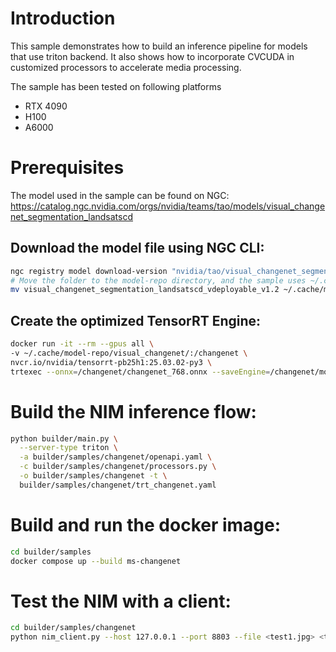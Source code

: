 # Introduction

This sample demonstrates how to build an inference pipeline for models that use triton backend. It also shows how to incorporate CVCUDA in customized processors to accelerate media processing.

The sample has been tested on following platforms
- RTX 4090
- H100
- A6000

# Prerequisites

The model used in the sample can be found on NGC: https://catalog.ngc.nvidia.com/orgs/nvidia/teams/tao/models/visual_changenet_segmentation_landsatscd

## Download the model file using NGC CLI:

```bash
ngc registry model download-version "nvidia/tao/visual_changenet_segmentation_landsatscd:deployable_v1.2"
# Move the folder to the model-repo directory, and the sample uses ~/.cache/model-repo by default
mv visual_changenet_segmentation_landsatscd_vdeployable_v1.2 ~/.cache/model-repo/visual_changenet
```

## Create the optimized TensorRT Engine:

```bash
docker run -it --rm --gpus all \
-v ~/.cache/model-repo/visual_changenet/:/changenet \
nvcr.io/nvidia/tensorrt-pb25h1:25.03.02-py3 \
trtexec --onnx=/changenet/changenet_768.onnx --saveEngine=/changenet/model.plan --fp16
```

# Build the NIM inference flow:

```bash
python builder/main.py \
  --server-type triton \
  -a builder/samples/changenet/openapi.yaml \
  -c builder/samples/changenet/processors.py \
  -o builder/samples/changenet -t \
  builder/samples/changenet/trt_changenet.yaml
```

# Build and run the docker image:

```bash
cd builder/samples
docker compose up --build ms-changenet
```

# Test the NIM with a client:

```bash
cd builder/samples/changenet
python nim_client.py --host 127.0.0.1 --port 8803 --file <test1.jpg> <test2.jpg>
```